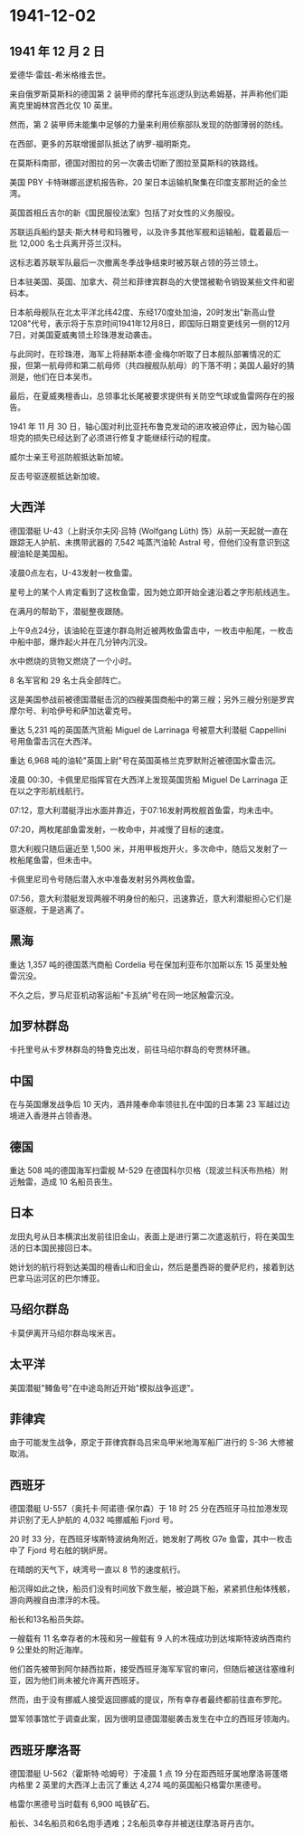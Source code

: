 # 1941-12-02

## 1941 年 12 月 2 日

爱德华·雷兹-希米格维去世。

来自俄罗斯莫斯科的德国第 2
装甲师的摩托车巡逻队到达希姆基，并声称他们距离克里姆林宫西北仅 10 英里。

然而，第 2 装甲师未能集中足够的力量来利用侦察部队发现的防御薄弱的防线。

在西部，更多的苏联增援部队抵达了纳罗-福明斯克。

在莫斯科南部，德国对图拉的另一次袭击切断了图拉至莫斯科的铁路线。

美国 PBY 卡特琳娜巡逻机报告称，20
架日本运输机聚集在印度支那附近的金兰湾。

英国首相丘吉尔的新《国民服役法案》包括了对女性的义务服役。

苏联运兵船约瑟夫·斯大林号和玛雅号，以及许多其他军舰和运输船，载着最后一批
12,000 名士兵离开芬兰汉科。

这标志着苏联军队最后一次撤离冬季战争结束时被苏联占领的芬兰领土。

日本驻美国、英国、加拿大、荷兰和菲律宾群岛的大使馆被勒令销毁某些文件和密码本。

日本航母舰队在北太平洋北纬42度、东经170度处加油，20时发出"新高山登1208"代号，表示将于东京时间1941年12月8日，即国际日期变更线另一侧的12月7日，对美国夏威夷领土珍珠港发动袭击。

与此同时，在珍珠港，海军上将赫斯本德·金梅尔听取了日本舰队部署情况的汇报，但第一航母师和第二航母师（共四艘舰队航母）的下落不明；美国人最好的猜测是，他们在日本吴市。

最后，在夏威夷檀香山，总领事北长尾被要求提供有关防空气球或鱼雷网存在的报告。

1941 年 11 月 30
日，轴心国对利比亚托布鲁克发动的进攻被迫停止，因为轴心国坦克的损失已经达到了必须进行修复才能继续行动的程度。

威尔士亲王号巡防舰抵达新加坡。

反击号驱逐舰抵达新加坡。

## 大西洋

德国潜艇 U-43（上尉沃尔夫冈·吕特 (Wolfgang Lüth)
饰）从前一天起就一直在跟踪无人护航、未携带武器的 7,542 吨蒸汽油轮 Astral
号，但他们没有意识到这艘油轮是美国船。

凌晨0点左右，U-43发射一枚鱼雷。

星号上的某个人肯定看到了这枚鱼雷，因为她立即开始全速沿着之字形航线逃生。

在满月的帮助下，潜艇整夜跟随。

上午9点24分，该油轮在亚速尔群岛附近被两枚鱼雷击中，一枚击中船尾，一枚击中船中部，爆炸起火并在几分钟内沉没。

水中燃烧的货物又燃烧了一个小时。

8 名军官和 29 名士兵全部阵亡。

这是美国参战前被德国潜艇击沉的四艘美国商船中的第三艘；另外三艘分别是罗宾摩尔号、利哈伊号和萨加达霍克号。

重达 5,231 吨的英国蒸汽货船 Miguel de Larrinaga 号被意大利潜艇
Cappellini 号用鱼雷击沉在大西洋。

重达 6,968 吨的油轮"英国上尉"号在英国英格兰克罗默附近被德国水雷击沉。

凌晨 00:30，卡佩里尼指挥官在大西洋上发现英国货船 Miguel De Larrinaga
正在以之字形航线航行。

07:12，意大利潜艇浮出水面并靠近，于07:16发射两枚舰首鱼雷，均未击中。

07:20，两枚尾部鱼雷发射，一枚命中，并减慢了目标的速度。

意大利舰只随后逼近至 1,500
米，并用甲板炮开火，多次命中，随后又发射了一枚船尾鱼雷，但未击中。

卡佩里尼司令号随后潜入水中准备发射另外两枚鱼雷。

07:56，意大利潜艇发现两艘不明身份的船只，迅速靠近，意大利潜艇担心它们是驱逐舰，于是逃离了。

## 黑海

重达 1,357 吨的德国蒸汽商船 Cordelia 号在保加利亚布尔加斯以东 15
英里处触雷沉没。

不久之后，罗马尼亚机动客运船"卡瓦纳"号在同一地区触雷沉没。

## 加罗林群岛

卡托里号从卡罗林群岛的特鲁克出发，前往马绍尔群岛的夸贾林环礁。

## 中国

在与英国爆发战争后 10 天内，酒井隆奉命率领驻扎在中国的日本第 23
军越过边境进入香港并占领香港。

## 德国

重达 508 吨的德国海军扫雷舰 M-529
在德国科尔贝格（现波兰科沃布热格）附近触雷，造成 10 名船员丧生。

## 日本

龙田丸号从日本横滨出发前往旧金山，表面上是进行第二次遣返航行，将在美国生活的日本国民接回日本。

她计划的航行将到达美国的檀香山和旧金山，然后是墨西哥的曼萨尼约，接着到达巴拿马运河区的巴尔博亚。

## 马绍尔群岛

卡莫伊离开马绍尔群岛埃米吉。

## 太平洋

美国潜艇"鳟鱼号"在中途岛附近开始"模拟战争巡逻"。

## 菲律宾

由于可能发生战争，原定于菲律宾群岛吕宋岛甲米地海军船厂进行的 S-36
大修被取消。

## 西班牙

德国潜艇 U-557（奥托卡·阿诺德·保尔森）于 18 时 25
分在西班牙马拉加港发现并识别了无人护航的 4,032 吨挪威船 Fjord 号。

20 时 33 分，在西班牙埃斯特波纳角附近，她发射了两枚 G7e
鱼雷，其中一枚击中了 Fjord 号右舷的锅炉房。

在晴朗的天气下，峡湾号一直以 8 节的速度航行。

船沉得如此之快，船员们没有时间放下救生艇，被迫跳下船，紧紧抓住船体残骸，游向两艘自由漂浮的木筏。

船长和13名船员失踪。

一艘载有 11 名幸存者的木筏和另一艘载有 9
人的木筏成功到达埃斯特波纳西南约 9 公里处的附近海岸。

他们首先被带到阿尔赫西拉斯，接受西班牙海军军官的审问，但随后被送往塞维利亚，因为他们尚未被允许离开西班牙。

然而，由于没有挪威人接受返回挪威的提议，所有幸存者最终都前往直布罗陀。

盟军领事馆忙于调查此案，因为很明显德国潜艇袭击发生在中立的西班牙领海内。

## 西班牙摩洛哥

德国潜艇 U-562（霍斯特·哈姆号）于凌晨 1 点 19
分在距西班牙属地摩洛哥蓬塔内格里 2 英里的大西洋上击沉了重达 4,274
吨的英国船只格雷尔黑德号。

格雷尔黑德号当时载有 6,900 吨铁矿石。

船长、34名船员和6名炮手遇难；2名船员幸存并被送往摩洛哥丹吉尔。

